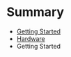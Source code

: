 # Summary

* [Getting Started](getting-started.md)
* [Hardware](guide/hardware.md)
* Getting Started

